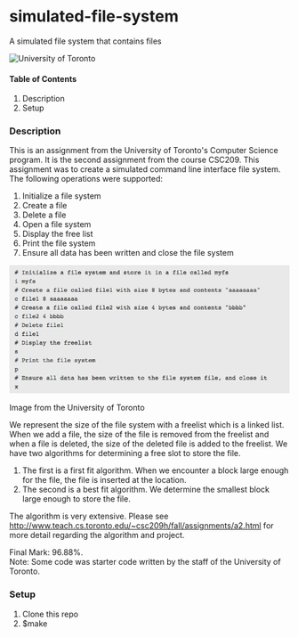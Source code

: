 # simulated-file-system
A simulated file system that contains files


![University of Toronto](https://upload.wikimedia.org/wikipedia/en/thumb/9/9a/UofT_Logo.svg/1280px-UofT_Logo.svg.png)


#### **Table of Contents**
1. Description
2. Setup


### **Description**
This is an assignment from the University of Toronto's Computer Science program. It is the second assignment from the course
CSC209. This assignment was to create a simulated command line interface file system. The following operations were supported:
1. Initialize a file system
2. Create a file
3. Delete a file
4. Open a file system
5. Display the free list
6. Print the file system
7. Ensure all data has been written and close the file system

![](https://github.com/richardzeng1/simulated-file-system/blob/master/images/Screen%20Shot%202018-01-02%20at%202.13.56%20AM.png)

Image from the University of Toronto

We represent the size of the file system with a freelist which is a linked list. When we add a file, the size of the file
is removed from the freelist and when a file is deleted, the size of the deleted file is added to the freelist. We have two algorithms for determining a free slot to store the file.
1. The first is a first fit algorithm. When we encounter a block large enough for the file, the file is inserted at the
location.
2. The second is a best fit algorithm. We determine the smallest block large enough to store the file.

The algorithm is very extensive. Please see http://www.teach.cs.toronto.edu/~csc209h/fall/assignments/a2.html for more detail regarding the algorithm and project.
                 
Final Mark: 96.88%. <br />
Note: Some code was starter code written by the staff of the University of Toronto.

### **Setup**
1. Clone this repo
2. $make
